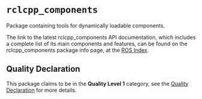 # `rclcpp_components`

Package containing tools for dynamically loadable components.

The link to the latest rclcpp_components API documentation, which includes a complete list of its main components and features, can be found on the rclcpp_components package info page, at the [ROS Index](https://index.ros.org/p/rclcpp_components/).

## Quality Declaration

This package claims to be in the **Quality Level 1** category, see the [Quality Declaration](QUALITY_DECLARATION.md) for more details.
